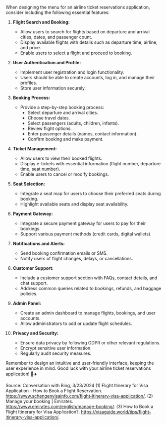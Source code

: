 When designing the menu for an airline ticket reservations application, consider including the following essential features:

1. **Flight Search and Booking:**
    - Allow users to search for flights based on departure and arrival cities, dates, and passenger count.
    - Display available flights with details such as departure time, airline, and price.
    - Enable users to select a flight and proceed to booking.

2. **User Authentication and Profile:**
    - Implement user registration and login functionality.
    - Users should be able to create accounts, log in, and manage their profiles.
    - Store user information securely.

3. **Booking Process:**
    - Provide a step-by-step booking process:
        - Select departure and arrival cities.
        - Choose travel dates.
        - Select passengers (adults, children, infants).
        - Review flight options.
        - Enter passenger details (names, contact information).
        - Confirm booking and make payment.

4. **Ticket Management:**
    - Allow users to view their booked flights.
    - Display e-tickets with essential information (flight number, departure time, seat number).
    - Enable users to cancel or modify bookings.

5. **Seat Selection:**
    - Integrate a seat map for users to choose their preferred seats during booking.
    - Highlight available seats and display seat availability.

6. **Payment Gateway:**
    - Integrate a secure payment gateway for users to pay for their bookings.
    - Support various payment methods (credit cards, digital wallets).

7. **Notifications and Alerts:**
    - Send booking confirmation emails or SMS.
    - Notify users of flight changes, delays, or cancellations.

8. **Customer Support:**
    - Include a customer support section with FAQs, contact details, and chat support.
    - Address common queries related to bookings, refunds, and baggage policies.

9. **Admin Panel:**
    - Create an admin dashboard to manage flights, bookings, and user accounts.
    - Allow administrators to add or update flight schedules.

10. **Privacy and Security:**
    - Ensure data privacy by following GDPR or other relevant regulations.
    - Encrypt sensitive user information.
    - Regularly audit security measures.

Remember to design an intuitive and user-friendly interface, keeping the user experience in mind. Good luck with your airline ticket reservations application! 🛫✈️

Source: Conversation with Bing, 3/23/2024
(1) Flight Itinerary for Visa Application - How to Book a Flight Reservation. https://www.schengenvisainfo.com/flight-itinerary-visa-application/.
(2) Manage your booking | Emirates. https://www.emirates.com/english/manage-booking/.
(3) How to Book a Flight Itinerary for Visa Application?. https://visaguide.world/tips/flight-itinerary-visa-application/.